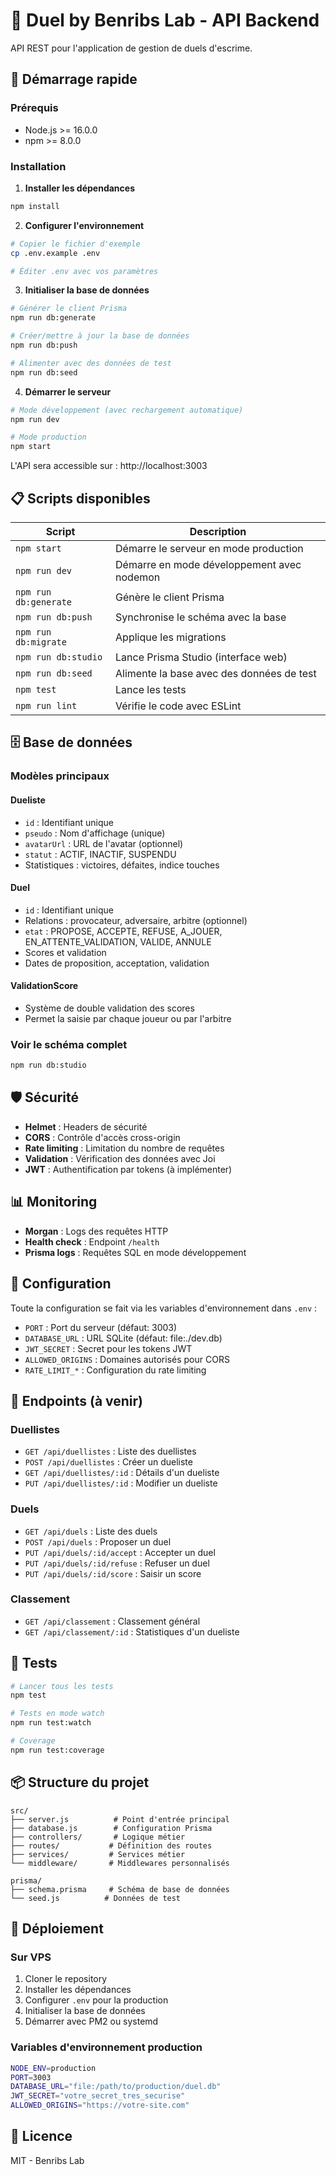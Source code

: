 # 🤺 Duel by Benribs Lab - API Backend

API REST pour l'application de gestion de duels d'escrime.

## 🚀 Démarrage rapide

### Prérequis
- Node.js >= 16.0.0
- npm >= 8.0.0

### Installation

1. **Installer les dépendances**
```bash
npm install
```

2. **Configurer l'environnement**
```bash
# Copier le fichier d'exemple
cp .env.example .env

# Éditer .env avec vos paramètres
```

3. **Initialiser la base de données**
```bash
# Générer le client Prisma
npm run db:generate

# Créer/mettre à jour la base de données
npm run db:push

# Alimenter avec des données de test
npm run db:seed
```

4. **Démarrer le serveur**
```bash
# Mode développement (avec rechargement automatique)
npm run dev

# Mode production
npm start
```

L'API sera accessible sur : http://localhost:3003

## 📋 Scripts disponibles

| Script | Description |
|--------|-------------|
| `npm start` | Démarre le serveur en mode production |
| `npm run dev` | Démarre en mode développement avec nodemon |
| `npm run db:generate` | Génère le client Prisma |
| `npm run db:push` | Synchronise le schéma avec la base |
| `npm run db:migrate` | Applique les migrations |
| `npm run db:studio` | Lance Prisma Studio (interface web) |
| `npm run db:seed` | Alimente la base avec des données de test |
| `npm test` | Lance les tests |
| `npm run lint` | Vérifie le code avec ESLint |

## 🗄️ Base de données

### Modèles principaux

#### Dueliste
- `id` : Identifiant unique
- `pseudo` : Nom d'affichage (unique)
- `avatarUrl` : URL de l'avatar (optionnel)
- `statut` : ACTIF, INACTIF, SUSPENDU
- Statistiques : victoires, défaites, indice touches

#### Duel
- `id` : Identifiant unique
- Relations : provocateur, adversaire, arbitre (optionnel)
- `etat` : PROPOSE, ACCEPTE, REFUSE, A_JOUER, EN_ATTENTE_VALIDATION, VALIDE, ANNULE
- Scores et validation
- Dates de proposition, acceptation, validation

#### ValidationScore
- Système de double validation des scores
- Permet la saisie par chaque joueur ou par l'arbitre

### Voir le schéma complet
```bash
npm run db:studio
```

## 🛡️ Sécurité

- **Helmet** : Headers de sécurité
- **CORS** : Contrôle d'accès cross-origin
- **Rate limiting** : Limitation du nombre de requêtes
- **Validation** : Vérification des données avec Joi
- **JWT** : Authentification par tokens (à implémenter)

## 📊 Monitoring

- **Morgan** : Logs des requêtes HTTP
- **Health check** : Endpoint `/health`
- **Prisma logs** : Requêtes SQL en mode développement

## 🔧 Configuration

Toute la configuration se fait via les variables d'environnement dans `.env` :

- `PORT` : Port du serveur (défaut: 3003)
- `DATABASE_URL` : URL SQLite (défaut: file:./dev.db)
- `JWT_SECRET` : Secret pour les tokens JWT
- `ALLOWED_ORIGINS` : Domaines autorisés pour CORS
- `RATE_LIMIT_*` : Configuration du rate limiting

## 📡 Endpoints (à venir)

### Duellistes
- `GET /api/duellistes` : Liste des duellistes
- `POST /api/duellistes` : Créer un dueliste
- `GET /api/duellistes/:id` : Détails d'un dueliste
- `PUT /api/duellistes/:id` : Modifier un dueliste

### Duels
- `GET /api/duels` : Liste des duels
- `POST /api/duels` : Proposer un duel
- `PUT /api/duels/:id/accept` : Accepter un duel
- `PUT /api/duels/:id/refuse` : Refuser un duel
- `PUT /api/duels/:id/score` : Saisir un score

### Classement
- `GET /api/classement` : Classement général
- `GET /api/classement/:id` : Statistiques d'un dueliste

## 🧪 Tests

```bash
# Lancer tous les tests
npm test

# Tests en mode watch
npm run test:watch

# Coverage
npm run test:coverage
```

## 📦 Structure du projet

```
src/
├── server.js          # Point d'entrée principal
├── database.js        # Configuration Prisma
├── controllers/       # Logique métier
├── routes/           # Définition des routes
├── services/         # Services métier
└── middleware/       # Middlewares personnalisés

prisma/
├── schema.prisma     # Schéma de base de données
└── seed.js          # Données de test
```

## 🚀 Déploiement

### Sur VPS
1. Cloner le repository
2. Installer les dépendances
3. Configurer `.env` pour la production
4. Initialiser la base de données
5. Démarrer avec PM2 ou systemd

### Variables d'environnement production
```bash
NODE_ENV=production
PORT=3003
DATABASE_URL="file:/path/to/production/duel.db"
JWT_SECRET="votre_secret_tres_securise"
ALLOWED_ORIGINS="https://votre-site.com"
```

## 📝 Licence

MIT - Benribs Lab
